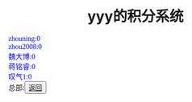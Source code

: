 <html>
<head>
	<title>积分系统</title>
	    <style type="text/css">
		<!--
			.blue{color:#0000FF}
			.purple{color: #FF00FF}
			.宋体{font-family:"宋体"}
		-->
        </style>
</head>
<body>
		<h1><center>yyy的积分系统</center></h1>
		<div class="宋体 blue">
			zhouning:0<br>
			zhou2008:0<br>
			魏大博:0<br>
			蒋铭睿:0<br>
			叹气1:0
		</div>
		<div>总部:<button title="back"><a href="https://zhouningyuan1234.github.io/as/">返回</a></button></div>
</body>
</html>
